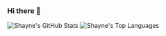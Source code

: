 ### Hi there 👋

![Shayne's GitHub Stats](https://github-readme-stats.vercel.app/api?username=shayne243&count_private=true&show_icons=true&theme=dracula&hide=stars)
![Shayne's Top Languages](https://github-readme-stats.vercel.app/api/top-langs/?username=shayne243&theme=tokyonight&langs_count=10&hide=csharp)

  
<br>


<!--
**shayne243/shayne243** is a ✨ _special_ ✨ repository because its `README.md` (this file) appears on your GitHub profile.

Here are some ideas to get you started:

- 🔭 I’m currently working on ...
- 🌱 I’m currently learning ...
- 👯 I’m looking to collaborate on ...
- 🤔 I’m looking for help with ...
- 💬 Ask me about ...
- 📫 How to reach me: ...
- 😄 Pronouns: ...
- ⚡ Fun fact: ...
-->
